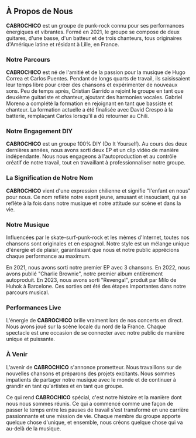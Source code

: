 ## À Propos de Nous

**CABROCHICO** est un groupe de punk-rock connu pour ses performances énergiques et vibrantes. Formé en 2021, le groupe se compose de deux guitares, d'une basse, d'un batteur et de trois chanteurs, tous originaires d'Amérique latine et résidant à Lille, en France.

### Notre Parcours

**CABROCHICO** est né de l'amitié et de la passion pour la musique de Hugo Correa et Carlos Puentes. Pendant de longs quarts de travail, ils saisissaient leur temps libre pour créer des chansons et expérimenter de nouveaux sons. Peu de temps après, Cristian Garrido a rejoint le groupe en tant que deuxième guitariste et chanteur, ajoutant des harmonies vocales. Gabriel Moreno a complété la formation en rejoignant en tant que bassiste et chanteur. La formation actuelle a été finalisée avec David Crespo à la batterie, remplaçant Carlos lorsqu'il a dû retourner au Chili.

### Notre Engagement DIY

**CABROCHICO** est un groupe 100% DIY (Do It Yourself). Au cours des deux dernières années, nous avons sorti deux EP et un clip vidéo de manière indépendante. Nous nous engageons à l'autoproduction et au contrôle créatif de notre travail, tout en travaillant à professionnaliser notre groupe.

### La Signification de Notre Nom

**CABROCHICO** vient d'une expression chilienne et signifie "l'enfant en nous" pour nous. Ce nom reflète notre esprit jeune, amusant et insouciant, qui se reflète à la fois dans notre musique et notre attitude sur scène et dans la vie.

### Notre Musique

Influencées par le skate-surf-punk-rock et les mèmes d'Internet, toutes nos chansons sont originales et en espagnol. Notre style est un mélange unique d'énergie et de plaisir, garantissant que nous et notre public apprécions chaque performance au maximum.

En 2021, nous avons sorti notre premier EP avec 3 chansons. En 2022, nous avons publié "Charlie Brownie", notre premier album entièrement autoproduit. En 2023, nous avons sorti "Revenga!", produit par Milo de Huhok à Barcelone. Ces sorties ont été des étapes importantes dans notre parcours musical.

### Performances Live

L'énergie de **CABROCHICO** brille vraiment lors de nos concerts en direct. Nous avons joué sur la scène locale du nord de la France. Chaque spectacle est une occasion de se connecter avec notre public de manière unique et puissante.

### À Venir

L'avenir de **CABROCHICO** s'annonce prometteur. Nous travaillons sur de nouvelles chansons et préparons des projets excitants. Nous sommes impatients de partager notre musique avec le monde et de continuer à grandir en tant qu'artistes et en tant que groupe.

Ce qui rend **CABROCHICO** spécial, c'est notre histoire et la manière dont nous nous sommes réunis. Ce qui a commencé comme une façon de passer le temps entre les pauses de travail s'est transformé en une carrière passionnante et une mission de vie. Chaque membre du groupe apporte quelque chose d'unique, et ensemble, nous créons quelque chose qui va au-delà de la musique.